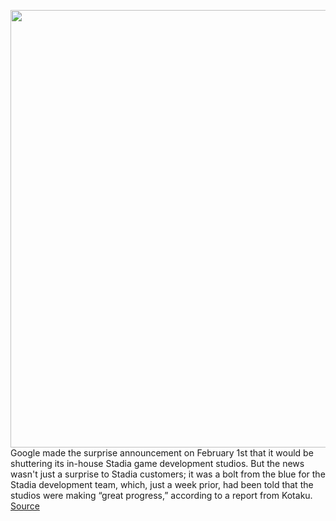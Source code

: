 <img src='https://cdn.vox-cdn.com/thumbor/Kx1RKkiv6At0Qb3KHqIcrESUWVU=/0x0:2040x1360/1200x800/filters:focal(857x517:1183x843)/cdn.vox-cdn.com/uploads/chorus_image/image/68827473/akrales_191113_3779_0319.0.jpg' width='700px' /><br/>
Google made the surprise announcement on February 1st that it would be shuttering its in-house Stadia game development studios. But the news wasn't just a surprise to Stadia customers; it was a bolt from the blue for the Stadia development team, which, just a week prior, had been told that the studios were making “great progress,” according to a report from Kotaku.
<a href='https://www.theverge.com/2021/2/16/22286252/google-stadia-studios-shut-down-timing-good-progress-report'> Source <a/>